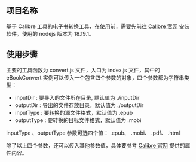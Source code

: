 ## 项目名称

基于 Calibre 工具的电子书转换工具，在使用前，需要先前往 [Calibre 官网](https://calibre-ebook.com/) 安装软件。使用的 nodejs 版本为 18.19.1。

## 使用步骤

主要的工具函数为 convert.js 文件，入口为 index.js 文件，其中的 eBookConvert 实例可以传入一个包含四个参数的对象，四个参数都为字符串类型：

- inputDir : 要导入的文件所在目录, 默认值为 ./inputDir
- outputDir : 导出的文件存放目录，默认值为 ./outputDir
- inputType : 要转换的源文件格式，默认值为 .epub
- outputType : 要转换的目标文件格式，默认值为 .mobi

inputType 、outputType 参数可选四个值： .epub、 .mobi、 .pdf、 .html

除了以上四个参数，还可以传入其他参数值，具体要参考 [Calibre 官网](https://calibre-ebook.com/) 提供的属性内容。
